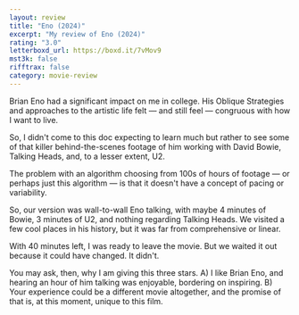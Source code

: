 ```yaml
---
layout: review
title: "Eno (2024)"
excerpt: "My review of Eno (2024)"
rating: "3.0"
letterboxd_url: https://boxd.it/7vMov9
mst3k: false
rifftrax: false
category: movie-review
---
```


Brian Eno had a significant impact on me in college. His Oblique Strategies and approaches to the artistic life felt — and still feel — congruous with how I want to live.

So, I didn't come to this doc expecting to learn much but rather to see some of that killer behind-the-scenes footage of him working with David Bowie, Talking Heads, and, to a lesser extent, U2.

The problem with an algorithm choosing from 100s of hours of footage — or perhaps just this algorithm — is that it doesn't have a concept of pacing or variability.

So, our version was wall-to-wall Eno talking, with maybe 4 minutes of Bowie, 3 minutes of U2, and nothing regarding Talking Heads. We visited a few cool places in his history, but it was far from comprehensive or linear.

With 40 minutes left, I was ready to leave the movie. But we waited it out because it could have changed. It didn't.

You may ask, then, why I am giving this three stars. A) I like Brian Eno, and hearing an hour of him talking was enjoyable, bordering on inspiring. B) Your experience could be a different movie altogether, and the promise of that is, at this moment, unique to this film.

